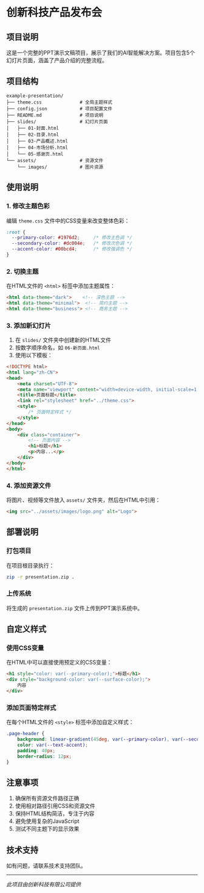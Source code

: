 # 创新科技产品发布会

## 项目说明

这是一个完整的PPT演示文稿项目，展示了我们的AI智能解决方案。项目包含5个幻灯片页面，涵盖了产品介绍的完整流程。

## 项目结构

```
example-presentation/
├── theme.css              # 全局主题样式
├── config.json            # 项目配置文件
├── README.md              # 项目说明
├── slides/                # 幻灯片页面
│   ├── 01-封面.html
│   ├── 02-目录.html
│   ├── 03-产品概述.html
│   ├── 04-市场分析.html
│   └── 05-感谢页.html
└── assets/                # 资源文件
    └── images/            # 图片资源
```

## 使用说明

### 1. 修改主题色彩

编辑 `theme.css` 文件中的CSS变量来改变整体色彩：

```css
:root {
  --primary-color: #1976d2;     /* 修改主色调 */
  --secondary-color: #dc004e;   /* 修改次色调 */
  --accent-color: #00bcd4;      /* 修改强调色 */
}
```

### 2. 切换主题

在HTML文件的 `<html>` 标签中添加主题属性：

```html
<html data-theme="dark">    <!-- 深色主题 -->
<html data-theme="minimal">  <!-- 简约主题 -->
<html data-theme="business"> <!-- 商务主题 -->
```

### 3. 添加新幻灯片

1. 在 `slides/` 文件夹中创建新的HTML文件
2. 按数字顺序命名，如 `06-新页面.html`
3. 使用以下模板：

```html
<!DOCTYPE html>
<html lang="zh-CN">
<head>
    <meta charset="UTF-8">
    <meta name="viewport" content="width=device-width, initial-scale=1.0">
    <title>页面标题</title>
    <link rel="stylesheet" href="../theme.css">
    <style>
        /* 页面特定样式 */
    </style>
</head>
<body>
    <div class="container">
        <!-- 页面内容 -->
        <h1>标题</h1>
        <p>内容...</p>
    </div>
</body>
</html>
```

### 4. 添加资源文件

将图片、视频等文件放入 `assets/` 文件夹，然后在HTML中引用：

```html
<img src="../assets/images/logo.png" alt="Logo">
```

## 部署说明

### 打包项目

在项目根目录执行：

```bash
zip -r presentation.zip .
```

### 上传系统

将生成的 `presentation.zip` 文件上传到PPT演示系统中。

## 自定义样式

### 使用CSS变量

在HTML中可以直接使用预定义的CSS变量：

```html
<h1 style="color: var(--primary-color);">标题</h1>
<div style="background-color: var(--surface-color);">
    内容
</div>
```

### 添加页面特定样式

在每个HTML文件的 `<style>` 标签中添加自定义样式：

```css
.page-header {
    background: linear-gradient(45deg, var(--primary-color), var(--secondary-color));
    color: var(--text-accent);
    padding: 40px;
    border-radius: 12px;
}
```

## 注意事项

1. 确保所有资源文件路径正确
2. 使用相对路径引用CSS和资源文件
3. 保持HTML结构简洁，专注于内容
4. 避免使用复杂的JavaScript
5. 测试不同主题下的显示效果

## 技术支持

如有问题，请联系技术支持团队。

---

*此项目由创新科技有限公司提供*